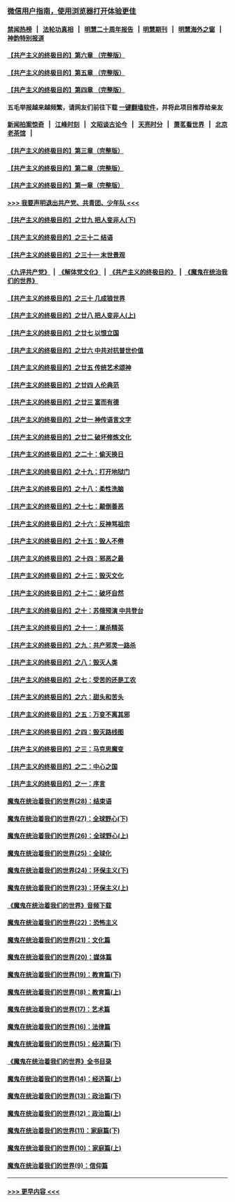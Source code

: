### [微信用户指南，使用浏览器打开体验更佳](https://github.com/gfw-breaker/banned-news1/blob/master/indexes/wechat-guide.md?t=0)
#### [禁闻热榜](热点新闻.md?t=0)  &nbsp;&nbsp;|&nbsp;&nbsp; [法轮功真相](https://github.com/gfw-breaker/truth/blob/master/README.md?t=0) &nbsp;&nbsp;|&nbsp;&nbsp; [明慧二十周年报告](https://github.com/gfw-breaker/mh-reports/blob/master/README.md?t=0) &nbsp;&nbsp;|&nbsp;&nbsp;[明慧期刊](https://github.com/gfw-breaker/mh-qikan) &nbsp;&nbsp;|&nbsp;&nbsp; [明慧海外之窗](https://github.com/gfw-breaker/mh-news/blob/master/README.md?t=0) &nbsp;&nbsp;|&nbsp;&nbsp; [神韵特别报道](https://github.com/gfw-breaker/mh-news/blob/master/shenyun.md?t=0)
#### [【共产主义的终极目的】第六章 （完整版）](../pages/nsc422/n11428913.md?t=02071956) 
#### [【共产主义的终极目的】第五章 （完整版）](../pages/nsc422/n11428912.md?t=02071956) 
#### [【共产主义的终极目的】第四章 （完整版）](../pages/nsc422/n11428907.md?t=02071956) 
#### 五毛举报越来越频繁，请网友们前往下载 [一键翻墙软件](https://github.com/gfw-breaker/ssr-accounts)，并将此项目推荐给亲友
#### [新闻拍案惊奇](https://github.com/gfw-breaker/banned-news1/blob/master/pages/link4.md) &nbsp;&nbsp;|&nbsp;&nbsp; [江峰时刻](https://github.com/gfw-breaker/banned-news1/blob/master/pages/link4.md) &nbsp;&nbsp;|&nbsp;&nbsp; [文昭谈古论今](https://github.com/gfw-breaker/banned-news1/blob/master/pages/link4.md) &nbsp;&nbsp;|&nbsp;&nbsp; [天亮时分](https://github.com/gfw-breaker/banned-news1/blob/master/pages/link4.md) &nbsp;&nbsp;|&nbsp;&nbsp; [萧茗看世界](https://github.com/gfw-breaker/banned-news1/blob/master/pages/link4.md) &nbsp;&nbsp;|&nbsp;&nbsp; [北京老茶馆](https://github.com/gfw-breaker/banned-news1/blob/master/pages/link4.md) &nbsp;&nbsp;|&nbsp;&nbsp; 
#### [【共产主义的终极目的】第三章（完整版）](../pages/nsc422/n11428848.md?t=02071956) 
#### [【共产主义的终极目的】第二章（完整版）](../pages/nsc422/n11428831.md?t=02071956) 
#### [【共产主义的终极目的】第一章（完整版）](../pages/nsc422/n11417651.md?t=02071956) 
#### [>>> 我要声明退出共产党、共青团、少年队 <<<](https://github.com/begood0513/goodnews/blob/master/quit/letter.md) 
#### [【共产主义的终极目的】之廿九 把人变非人(下)](../pages/nsc422/n11344140.md?t=02071956) 
#### [【共产主义的终极目的】之三十二 结语](../pages/nsc422/n11360535.md?t=02071956) 
#### [【共产主义的终极目的】之三十一 末世景观](../pages/nsc422/n11351129.md?t=02071956) 
#### [《九评共产党》](https://github.com/begood0513/9ping.md/blob/master/README.md) &nbsp;|&nbsp; [《解体党文化》](../../../../jtdwh.md/blob/master/README.md)  &nbsp;|&nbsp; [《共产主义的终极目的》](../../../../gczydzjmd.md/blob/master/README.md) &nbsp;|&nbsp; [《魔鬼在统治我们的世界》](../../../../mgztzwmdsj.md/blob/master/README.md) 
#### [【共产主义的终极目的】之三十 几成狼世界](../pages/nsc422/n11348280.md?t=02071956) 
#### [【共产主义的终极目的】之廿八 把人变非人(上)](../pages/nsc422/n11340492.md?t=02071956) 
#### [【共产主义的终极目的】之廿七 以恨立国](../pages/nsc422/n11336944.md?t=02071956) 
#### [【共产主义的终极目的】之廿六 中共对抗普世价值](../pages/nsc422/n11324785.md?t=02071956) 
#### [【共产主义的终极目的】之廿五 传统艺术颂神](../pages/nsc422/n11296396.md?t=02071956) 
#### [【共产主义的终极目的】之廿四 人伦典范](../pages/nsc422/n11296397.md?t=02071956) 
#### [【共产主义的终极目的】之廿三 富而有德](../pages/nsc422/n11283598.md?t=02071956) 
#### [【共产主义的终极目的】之廿一 神传语言文字](../pages/nsc422/n11263265.md?t=02071956) 
#### [【共产主义的终极目的】之廿二 破坏修炼文化](../pages/nsc422/n11245728.md?t=02071956) 
#### [【共产主义的终极目的】之二十：偷天换日](../pages/nsc422/n11238846.md?t=02071956) 
#### [【共产主义的终极目的】之十九：打开地狱门](../pages/nsc422/n11206376.md?t=02071956) 
#### [【共产主义的终极目的】之十八：柔性洗脑](../pages/nsc422/n11199994.md?t=02071956) 
#### [【共产主义的终极目的】之十七：颠倒善恶](../pages/nsc422/n11179782.md?t=02071956) 
#### [【共产主义的终极目的】之十六：反神骂祖宗](../pages/nsc422/n11166798.md?t=02071956) 
#### [【共产主义的终极目的】之十五：毁人不倦](../pages/nsc422/n11166792.md?t=02071956) 
#### [【共产主义的终极目的】之十四：邪恶之最](../pages/nsc422/n11150249.md?t=02071956) 
#### [【共产主义的终极目的】之十三：毁灭文化](../pages/nsc422/n11135227.md?t=02071956) 
#### [【共产主义的终极目的】之十二：破坏自然](../pages/nsc422/n11135214.md?t=02071956) 
#### [【共产主义的终极目的】之十：苏俄预演 中共登台](../pages/nsc422/n11118424.md?t=02071956) 
#### [【共产主义的终极目的】之十一：屠杀精英](../pages/nsc422/n11118442.md?t=02071956) 
#### [【共产主义的终极目的】之九：共产邪灵一路杀](../pages/nsc422/n11114139.md?t=02071956) 
#### [【共产主义的终极目的】之八：毁灭人类](../pages/nsc422/n11108503.md?t=02071956) 
#### [【共产主义的终极目的】之七：受苦的还是工农](../pages/nsc422/n11101809.md?t=02071956) 
#### [【共产主义的终极目的】之六：甜头和苦头](../pages/nsc422/n11096971.md?t=02071956) 
#### [【共产主义的终极目的】之五：万变不离其邪](../pages/nsc422/n11091285.md?t=02071956) 
#### [【共产主义的终极目的】之四：毁灭路线图](../pages/nsc422/n11086284.md?t=02071956) 
#### [【共产主义的终极目的】之三：马克思魔变](../pages/nsc422/n11061941.md?t=02071956) 
#### [【共产主义的终极目的】之二：中心之国](../pages/nsc422/n11047728.md?t=02071956) 
#### [【共产主义的终极目的】之一：序言](../pages/nsc422/n11086077.md?t=02071956) 
#### [魔鬼在统治着我们的世界(28)：结束语](../pages/nsc422/n10936246.md?t=02071956) 
#### [魔鬼在统治着我们的世界(27)：全球野心(下)](../pages/nsc422/n10928319.md?t=02071956) 
#### [魔鬼在统治着我们的世界(26)：全球野心(上)](../pages/nsc422/n10900318.md?t=02071956) 
#### [魔鬼在统治着我们的世界(25)：全球化](../pages/nsc422/n10788205.md?t=02071956) 
#### [魔鬼在统治着我们的世界(24)：环保主义(下)](../pages/nsc422/n10695307.md?t=02071956) 
#### [魔鬼在统治着我们的世界(23)：环保主义(上)](../pages/nsc422/n10688613.md?t=02071956) 
#### [《魔鬼在统治着我们的世界》音频下载](../pages/nsc422/n10635553.md?t=02071956) 
#### [魔鬼在统治着我们的世界(22)：恐怖主义](../pages/nsc422/n10614727.md?t=02071956) 
#### [魔鬼在统治着我们的世界(21)：文化篇](../pages/nsc422/n10597706.md?t=02071956) 
#### [魔鬼在统治着我们的世界(20)：媒体篇](../pages/nsc422/n10586579.md?t=02071956) 
#### [魔鬼在统治着我们的世界(19)：教育篇(下)](../pages/nsc422/n10564808.md?t=02071956) 
#### [魔鬼在统治着我们的世界(18)：教育篇(上)](../pages/nsc422/n10526970.md?t=02071956) 
#### [魔鬼在统治着我们的世界(17)：艺术篇](../pages/nsc422/n10499093.md?t=02071956) 
#### [魔鬼在统治着我们的世界(16)：法律篇](../pages/nsc422/n10485969.md?t=02071956) 
#### [魔鬼在统治着我们的世界(15)：经济篇(下)](../pages/nsc422/n10469975.md?t=02071956) 
#### [《魔鬼在统治着我们的世界》全书目录](../pages/nsc422/n10464261.md?t=02071956) 
#### [魔鬼在统治着我们的世界(14)：经济篇(上)](../pages/nsc422/n10457370.md?t=02071956) 
#### [魔鬼在统治着我们的世界(13)：政治篇(下)](../pages/nsc422/n10448270.md?t=02071956) 
#### [魔鬼在统治着我们的世界(12)：政治篇(上)](../pages/nsc422/n10444576.md?t=02071956) 
#### [魔鬼在统治着我们的世界(11)：家庭篇(下)](../pages/nsc422/n10440961.md?t=02071956) 
#### [魔鬼在统治着我们的世界(10)：家庭篇(上)](../pages/nsc422/n10435448.md?t=02071956) 
#### [魔鬼在统治着我们的世界(9)：信仰篇](../pages/nsc422/n10432159.md?t=02071956) 

----
#### [ >>> 更早内容 <<< ](../indexes/nsc422-earlier.md)
